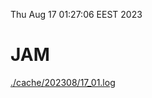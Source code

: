 Thu Aug 17 01:27:06 EEST 2023
# JAM
<a href='./cache/202308/17_01.log'>./cache/202308/17_01.log</a>
